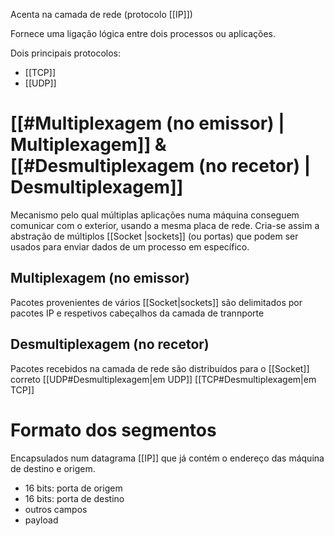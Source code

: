 Acenta na camada de rede (protocolo [[IP]])

Fornece uma ligação lógica entre dois processos ou aplicações.

Dois principais protocolos:
- [[TCP]]
- [[UDP]]

# [[#Multiplexagem (no emissor) | Multiplexagem]] &  [[#Desmultiplexagem (no recetor) | Desmultiplexagem]]
Mecanismo pelo qual múltiplas aplicações numa máquina conseguem comunicar com o exterior, usando a mesma placa de rede.
Cria-se assim a abstração de múltiplos [[Socket |sockets]] (ou portas) que podem ser usados para enviar dados de um processo em específico.

## Multiplexagem  (no emissor)

Pacotes provenientes de vários [[Socket|sockets]] são delimitados por pacotes IP e respetivos cabeçalhos da camada de trannporte 

## Desmultiplexagem (no recetor)
Pacotes recebidos na camada de rede são distribuídos para o [[Socket]] correto
[[UDP#Desmultiplexagem|em UDP]]
[[TCP#Desmultiplexagem|em TCP]]

# Formato dos segmentos
Encapsulados num datagrama [[IP]] que já contém o endereço das máquina de destino e origem.

- 16 bits: porta de origem
- 16 bits: porta de destino
- outros campos
- payload
